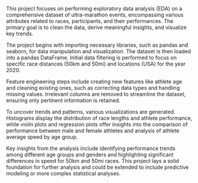 This project focuses on performing exploratory data analysis (EDA) on a comprehensive dataset of ultra-marathon events, encompassing various attributes related to races, participants, and their performances. The primary goal is to clean the data, derive meaningful insights, and visualize key trends.

The project begins with importing necessary libraries, such as pandas and seaborn, for data manipulation and visualization. The dataset is then loaded into a pandas DataFrame. Initial data filtering is performed to focus on specific race distances (50km and 50mi) and locations (USA) for the year 2020.

Feature engineering steps include creating new features like athlete age and cleaning existing ones, such as correcting data types and handling missing values. Irrelevant columns are removed to streamline the dataset, ensuring only pertinent information is retained.

To uncover trends and patterns, various visualizations are generated. Histograms display the distribution of race lengths and athlete performance, while violin plots and regression plots offer insights into the comparison of performance between male and female athletes and analysis of athlete average speed by age group.

Key insights from the analysis include identifying performance trends among different age groups and genders and highlighting significant differences in speed for 50km and 50mi races. This project lays a solid foundation for further analysis and could be extended to include predictive modeling or more complex statistical analyses.
